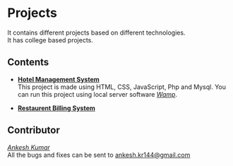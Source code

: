 # Projects

It contains different projects based on different technologies.  
It has college based projects.

Contents
---
* [**Hotel Management System**](https://github.com/Ankesh11/Projects/tree/master/Hotel%20Management%20System)    
  This project is made using HTML, CSS, JavaScript, Php and Mysql.
  You can run this project using local server software [*Wamp*](http://www.wampserver.com/en/).

* [**Restaurent Billing System**]()

Contributor
---
[*Ankesh Kumar*](https://www.linkedin.com/in/ankesh-kumar-32b3a1b6/)  
All the bugs and fixes can be sent to ankesh.kr144@gmail.com

